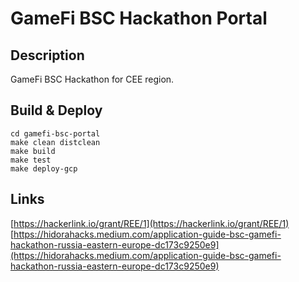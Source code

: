GameFi BSC Hackathon Portal
===========================

Description
-----------
GameFi BSC Hackathon for CEE region.

Build & Deploy
--------------

    cd gamefi-bsc-portal
    make clean distclean
    make build
    make test
    make deploy-gcp


Links
-----
[https://hackerlink.io/grant/REE/1](https://hackerlink.io/grant/REE/1)  
[https://hidorahacks.medium.com/application-guide-bsc-gamefi-hackathon-russia-eastern-europe-dc173c9250e9](https://hidorahacks.medium.com/application-guide-bsc-gamefi-hackathon-russia-eastern-europe-dc173c9250e9)  

